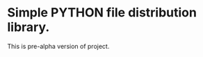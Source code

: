 Simple PYTHON file distribution library.
========================================

This is pre-alpha version of project.
